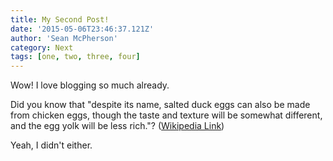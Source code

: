 ```yaml
---
title: My Second Post!
date: '2015-05-06T23:46:37.121Z'
author: 'Sean McPherson'
category: Next
tags: [one, two, three, four]
---
```


Wow! I love blogging so much already.

Did you know that "despite its name, salted duck eggs can also be made from
chicken eggs, though the taste and texture will be somewhat different, and the
egg yolk will be less rich."?
([Wikipedia Link](http://en.wikipedia.org/wiki/Salted_duck_egg))

Yeah, I didn't either.
